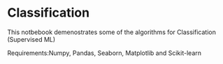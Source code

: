 # Classification
This notbebook demenostrates some of the algorithms for Classification (Supervised ML)

Requirements:Numpy, Pandas, Seaborn, Matplotlib and Scikit-learn
